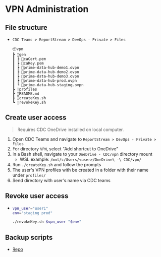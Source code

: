 # VPN Administration

## File structure
  * `CDC Teams > ReportStream > DevOps - Private > Files`
    ```
    📦vpn
    ┣ 📂gen
    ┃ ┣ 📜caCert.pem
    ┃ ┣ 📜caKey.pem
    ┃ ┣ 📜prime-data-hub-demo1.ovpn
    ┃ ┣ 📜prime-data-hub-demo2.ovpn
    ┃ ┣ 📜prime-data-hub-demo3.ovpn
    ┃ ┣ 📜prime-data-hub-prod.ovpn
    ┃ ┗ 📜prime-data-hub-staging.ovpn
    ┣ 📂profiles
    ┣ 📜README.md
    ┣ 📜createKey.sh
    ┗ 📜revokeKey.sh
    ```

## Create user access

>Requires CDC OneDrive installed on local computer.

1. Open CDC Teams and navigate to `ReportStream > DevOps - Private > Files`
2. For directory `VPN`, select "Add shortcut to OneDrive"
3. In a Bash shell, navigate to your `OneDrive - CDC/vpn` directory mount
   * WSL example: `/mnt/c/Users/<user>/OneDrive\ -\ CDC/vpn/`
4. Run `./createKey.sh` and follow the prompts
5. The user's VPN profiles with be created in a folder with their name under `profiles/`
6. Send directory with user's name via CDC teams

## Revoke user access
  * ```sh
    vpn_user="user1"
    env="staging prod"

    ./revokeKey.sh $vpn_user "$env"
    ```

## Backup scripts
  * [Repo](https://github.com/CDCgov/prime-reportstream/tree/main/operations/vpn)
